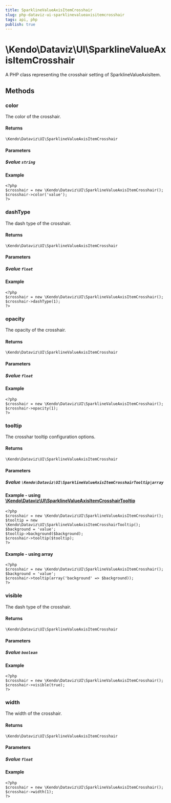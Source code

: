 ```yaml
---
title: SparklineValueAxisItemCrosshair
slug: php-dataviz-ui-sparklinevalueaxisitemcrosshair
tags: api, php
publish: true
---
```


# \Kendo\Dataviz\UI\SparklineValueAxisItemCrosshair

A PHP class representing the crosshair setting of SparklineValueAxisItem.


## Methods

### color
The color of the crosshair.

#### Returns
`\Kendo\Dataviz\UI\SparklineValueAxisItemCrosshair`

#### Parameters

##### $value `string`



#### Example 
    <?php
    $crosshair = new \Kendo\Dataviz\UI\SparklineValueAxisItemCrosshair();
    $crosshair->color('value');
    ?>

### dashType
The dash type of the crosshair.

#### Returns
`\Kendo\Dataviz\UI\SparklineValueAxisItemCrosshair`

#### Parameters

##### $value `float`



#### Example 
    <?php
    $crosshair = new \Kendo\Dataviz\UI\SparklineValueAxisItemCrosshair();
    $crosshair->dashType(1);
    ?>

### opacity
The opacity of the crosshair.

#### Returns
`\Kendo\Dataviz\UI\SparklineValueAxisItemCrosshair`

#### Parameters

##### $value `float`



#### Example 
    <?php
    $crosshair = new \Kendo\Dataviz\UI\SparklineValueAxisItemCrosshair();
    $crosshair->opacity(1);
    ?>

### tooltip

The crosshar tooltip configuration options.

#### Returns
`\Kendo\Dataviz\UI\SparklineValueAxisItemCrosshair`

#### Parameters

##### $value `\Kendo\Dataviz\UI\SparklineValueAxisItemCrosshairTooltip|array`


#### Example - using [\Kendo\Dataviz\UI\SparklineValueAxisItemCrosshairTooltip](/api/wrappers/php/Kendo/Dataviz/UI/SparklineValueAxisItemCrosshairTooltip)
    <?php
    $crosshair = new \Kendo\Dataviz\UI\SparklineValueAxisItemCrosshair();
    $tooltip = new \Kendo\Dataviz\UI\SparklineValueAxisItemCrosshairTooltip();
    $background = 'value';
    $tooltip->background($background);
    $crosshair->tooltip($tooltip);
    ?>

#### Example - using array

    <?php
    $crosshair = new \Kendo\Dataviz\UI\SparklineValueAxisItemCrosshair();
    $background = 'value';
    $crosshair->tooltip(array('background' => $background));
    ?>

### visible
The dash type of the crosshair.

#### Returns
`\Kendo\Dataviz\UI\SparklineValueAxisItemCrosshair`

#### Parameters

##### $value `boolean`



#### Example 
    <?php
    $crosshair = new \Kendo\Dataviz\UI\SparklineValueAxisItemCrosshair();
    $crosshair->visible(true);
    ?>

### width
The width of the crosshair.

#### Returns
`\Kendo\Dataviz\UI\SparklineValueAxisItemCrosshair`

#### Parameters

##### $value `float`



#### Example 
    <?php
    $crosshair = new \Kendo\Dataviz\UI\SparklineValueAxisItemCrosshair();
    $crosshair->width(1);
    ?>

 
